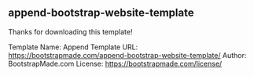 ## append-bootstrap-website-template

Thanks for downloading this template!

Template Name: Append
Template URL: https://bootstrapmade.com/append-bootstrap-website-template/
Author: BootstrapMade.com
License: https://bootstrapmade.com/license/
